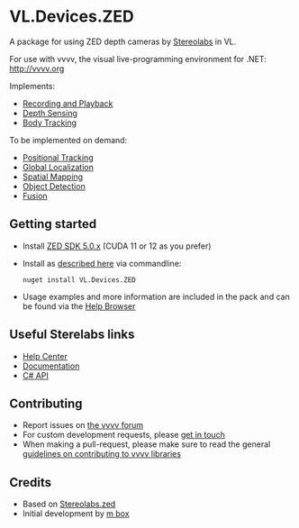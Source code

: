 # VL.Devices.ZED
A package for using ZED depth cameras by [Stereolabs](https://www.stereolabs.com/) in VL.

For use with vvvv, the visual live-programming environment for .NET: http://vvvv.org

Implements:
* [Recording and Playback](https://www.stereolabs.com/docs/video/recording)
* [Depth Sensing](https://www.stereolabs.com/docs/depth-sensing)
* [Body Tracking](https://www.stereolabs.com/docs/body-tracking)

To be implemented on demand:
* [Positional Tracking](https://www.stereolabs.com/docs/positional-tracking)
* [Global Localization](https://www.stereolabs.com/docs/global-localization)
* [Spatial Mapping](https://www.stereolabs.com/docs/spatial-mapping)
* [Object Detection](https://www.stereolabs.com/docs/object-detection)
* [Fusion](https://www.stereolabs.com/docs/fusion/overview)

## Getting started
- Install [ZED SDK 5.0.x](https://www.stereolabs.com/developers/release/) (CUDA 11 or 12 as you prefer)
- Install as [described here](https://thegraybook.vvvv.org/reference/hde/managing-nugets.html) via commandline:

    `nuget install VL.Devices.ZED`

- Usage examples and more information are included in the pack and can be found via the [Help Browser](https://thegraybook.vvvv.org/reference/hde/findinghelp.html)

## Useful Sterelabs links
- [Help Center](https://support.stereolabs.com/hc/en-us)
- [Documentation](https://www.stereolabs.com/docs)
- [C# API](https://www.stereolabs.com/docs/api/csharp)

## Contributing
- Report issues on [the vvvv forum](https://discourse.vvvv.org/c/vvvv-gamma/28)
- For custom development requests, please [get in touch](mailto:devvvvs@vvvv.org)
- When making a pull-request, please make sure to read the general [guidelines on contributing to vvvv libraries](https://thegraybook.vvvv.org/reference/extending/contributing.html)

## Credits
- Based on [Stereolabs.zed](https://www.nuget.org/packages/Stereolabs.zed)
- Initial development by [m box](https://github.com/m-box-de)